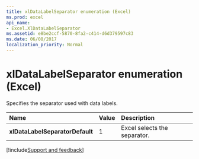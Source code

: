 ```yaml
---
title: xlDataLabelSeparator enumeration (Excel)
ms.prod: excel
api_name:
- Excel.XlDataLabelSeparator
ms.assetid: e8be2ccf-5870-8fa2-c414-d6d379597c83
ms.date: 06/08/2017
localization_priority: Normal
---
```



# xlDataLabelSeparator enumeration (Excel)

Specifies the separator used with data labels.



|Name|Value|Description|
|:-----|:-----|:-----|
| **xlDataLabelSeparatorDefault**|1|Excel selects the separator.|

[!include[Support and feedback](~/includes/feedback-boilerplate.md)]